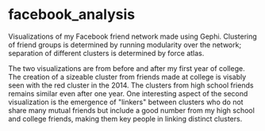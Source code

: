 facebook_analysis
=================
Visualizations of my Facebook friend network made using Gephi. Clustering of friend groups is determined by running modularity over the network; separation of different clusters is determined by force atlas.

The two visualizations are from before and after my first year of college. The creation of a sizeable cluster from friends made at college is visably seen with the red cluster in the 2014. The clusters from high school friends remains similar even after one year. One interesting aspect of the second visualization is the emergence of "linkers" between clusters who do not share many mutual friends but include a good number from my high school and college friends, making them key people in linking distinct clusters.
